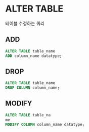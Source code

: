# ALTER TABLE

테이블 수정하는 쿼리

## ADD 
```SQL
ALTER TABLE table_name
ADD column_name datatype;
```

## DROP
```SQL 
ALTER TABLE table_name
DROP COLUMN column_name;
```
## MODIFY
```SQL
ALTER TABLE table_na 
me
MODIFY COLUMN column_name datatype;
```